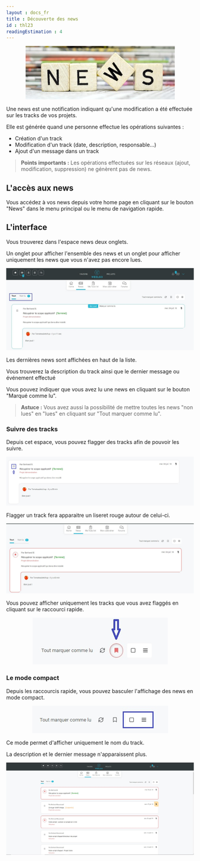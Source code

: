 ```yaml
---
layout : docs_fr
title : Découverte des news
id : thl23
readingEstimation : 4
---
```


<p align="center">
<img src="news.jpg">
</p>

Une news est une notification indiquant qu'une modification a été effectuée sur les tracks de vos projets. 

Elle est générée quand une personne effectue les opérations suivantes : 
* Création d'un track
* Modification d'un track (date, description, responsable...)
* Ajout d'un message dans un track 

> **Points importants :**
> Les opérations effectuées sur les réseaux (ajout, modification, suppression) ne génèrent pas de news. 
> 

## L'accès aux news 

Vous accédez à vos news depuis votre home page en cliquant sur le bouton "News" dans le menu principal ou le menu de navigation rapide. 


## L'interface

Vous trouverez dans l'espace news deux onglets. 

Un onglet pour afficher l'ensemble des news et un onglet pour afficher uniquement les news que vous n'avez pas encore lues. 


<p align="center">
<img src="newsEspace1.jpg">
</p>


Les dernières news sont affichées en haut de la liste. 

Vous trouverez la description du track ainsi que le dernier message ou événement effectué

Vous pouvez indiquer que vous avez lu une news en cliquant sur le bouton "Marqué comme lu". 


> **Astuce :**
> Vous avez aussi la possibilité de mettre toutes les news "non lues" en "lues" en cliquant sur "Tout marquer comme lu". 
> 

### Suivre des tracks

Depuis cet espace, vous pouvez flagger des tracks afin de pouvoir les suivre.

<p align="center">
<img src="iconeFlag.jpg">
</p>

Flagger un track fera apparaitre un liseret rouge autour de celui-ci.

<p align="center">
<img src="liseretRougeTrack.jpg">
</p>


Vous pouvez afficher uniquement les tracks que vous avez flaggés en cliquant sur le raccourci rapide. 

<p align="center">
<img src="raccourciTrackFlagge.jpg">
</p>

### Le mode compact

Depuis les raccourcis rapide, vous pouvez basculer l'affichage des news en mode compact. 


<p align="center">
<img src="raccourciModeCompact.jpg">
</p>

Ce mode permet d'afficher uniquement le nom du track. 

La description et le dernier message n'apparaissent plus. 

<p align="center">
<img src="weelgoModeCompact.jpg">
</p>




